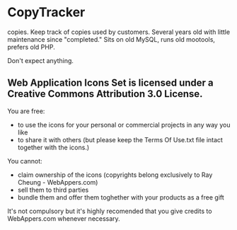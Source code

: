 # CopyTracker
copies.
Keep track of copies used by customers. Several years old with little maintenance since "completed." Sits on old MySQL, runs old mootools, prefers old PHP.

Don't expect anything.

## Web Application Icons Set is licensed under a Creative Commons Attribution 3.0 License. 

You are free:
- to use the icons for your personal or commercial projects in any way you like 
- to share it with others (but please keep the Terms Of Use.txt file intact together with the icons.) 


You cannot:
- claim ownership of the icons (copyrights belong exclusively to Ray Cheung - WebAppers.com)
- sell them to third parties
- bundle them and offer them toghether with your products as a free gift

It's not compulsory but it's highly recomended that you give credits to WebAppers.com whenever necessary.